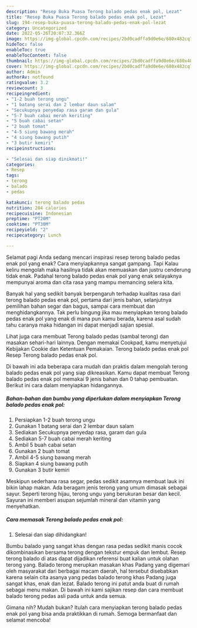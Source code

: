 ```yaml
---
description: "Resep Buka Puasa Terong balado pedas enak pol, Lezat"
title: "Resep Buka Puasa Terong balado pedas enak pol, Lezat"
slug: 194-resep-buka-puasa-terong-balado-pedas-enak-pol-lezat
category: Uncategorized
date: 2022-05-26T20:07:32.366Z
image: https://img-global.cpcdn.com/recipes/2bd0cadffa9d0e6e/680x482cq70/terong-balado-pedas-enak-pol-foto-resep-utama.jpg
hideToc: false
enableToc: true
enableTocContent: false
thumbnail: https://img-global.cpcdn.com/recipes/2bd0cadffa9d0e6e/680x482cq70/terong-balado-pedas-enak-pol-foto-resep-utama.jpg
cover: https://img-global.cpcdn.com/recipes/2bd0cadffa9d0e6e/680x482cq70/terong-balado-pedas-enak-pol-foto-resep-utama.jpg
author: Admin
authorAv: notfound
ratingvalue: 3.2
reviewcount: 3
recipeingredient:
- "1-2 buah terong ungu"
- "1 batang serai dan 2 lembar daun salam"
- "Secukupnya penyedap rasa garam dan gula"
- "5-7 buah cabai merah keriting"
- "5 buah cabai setan"
- "2 buah tomat"
- "4-5 siung bawang merah"
- "4 siung bawang putih"
- "3 butir kemiri"
recipeinstructions:

- "Selesai dan siap dinikmati!"
categories:
- Resep
tags:
- terong
- balado
- pedas

katakunci: terong balado pedas 
nutrition: 204 calories
recipecuisine: Indonesian
preptime: "PT20M"
cooktime: "PT30M"
recipeyield: "2"
recipecategory: Lunch

---
```



Selamat pagi Anda sedang mencari inspirasi resep terong balado pedas enak pol yang enak? Cara menyiapkannya sangat gampang. Tapi Kalau keliru mengolah maka hasilnya tidak akan memuaskan dan justru cenderung tidak enak. Padahal terong balado pedas enak pol yang enak selayaknya mempunyai aroma dan cita rasa yang mampu memancing selera kita.


Banyak hal yang sedikit banyak berpengaruh terhadap kualitas rasa dari terong balado pedas enak pol, pertama dari jenis bahan, selanjutnya pemilihan bahan segar dan bagus, sampai cara membuat dan menghidangkannya. Tak perlu bingung jika mau menyiapkan terong balado pedas enak pol yang enak di mana pun kamu berada, karena asal sudah tahu caranya maka hidangan ini dapat menjadi sajian spesial.

Lihat juga cara membuat Terong balado pedas (sambal terong) dan masakan sehari-hari lainnya. Dengan memakai Cookpad, kamu menyetujui Kebijakan Cookie dan Ketentuan Pemakaian. Terong balado pedas enak pol Resep Terong balado pedas enak pol.


Di bawah ini ada beberapa cara mudah dan praktis dalam mengolah terong balado pedas enak pol yang siap dikreasikan. Kamu dapat membuat Terong balado pedas enak pol memakai 9 jenis bahan dan 0 tahap pembuatan. Berikut ini cara dalam menyiapkan hidangannya.

<!--inarticleads1-->

##### Bahan-bahan dan bumbu yang diperlukan dalam menyiapkan Terong balado pedas enak pol:

1. Persiapkan 1-2 buah terong ungu
1. Gunakan 1 batang serai dan 2 lembar daun salam
1. Sediakan Secukupnya penyedap rasa, garam dan gula
1. Sediakan 5-7 buah cabai merah keriting
1. Ambil 5 buah cabai setan
1. Gunakan 2 buah tomat
1. Ambil 4-5 siung bawang merah
1. Siapkan 4 siung bawang putih
1. Gunakan 3 butir kemiri


Meskipun sederhana rasa segar, pedas sedikit asamnya membuat lauk ini bikin lahap makan. Ada beragam jenis terong yang umum dimasak sebagai sayur. Seperti terong hijau, terong ungu yang berukuran besar dan kecil. Sayuran ini memberi asupan sejumlah mineral dan vitamin yang menyehatkan. 

<!--inarticleads2-->

##### Cara memasak Terong balado pedas enak pol:


1. Selesai dan siap dihidangkan!

Bumbu balado yang sangat khas dengan rasa pedas sedikit manis cocok dikombinasikan bersama terong dengan tekstur empuk dan lembut. Resep terong balado di atas dapat dijadikan referensi buat kalian untuk olahan terong yang. Balado terong merupkan masakan khas Padang yang digemari oleh masyarakat dari berbagai macam daerah, hal tersebut disebabkan karena selain cita asanya yang pedas balado terong khas Padang juga sangat khas, enak dan lezat. Balado terong ini patut anda buat di rumah sebagai menu makan. Di bawah ini kami sajikan resep dan cara membuat balado terong pedas asli pada untuk anda semua. 

Gimana nih? Mudah bukan? Itulah cara menyiapkan terong balado pedas enak pol yang bisa anda praktikkan di rumah. Semoga bermanfaat dan selamat mencoba!
